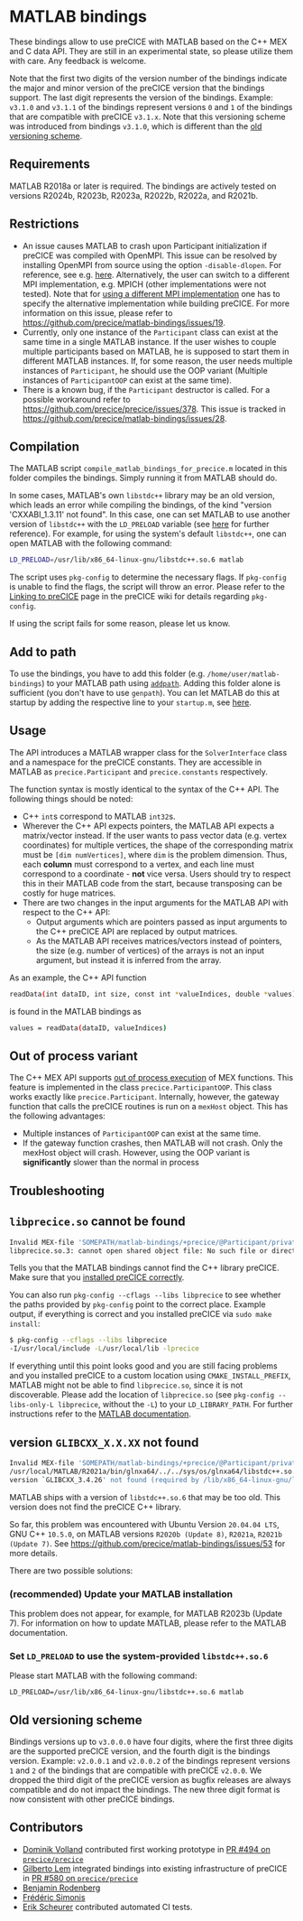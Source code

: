 # MATLAB bindings

These bindings allow to use preCICE with MATLAB based on the C++ MEX and C data API. They are still in an experimental state, so please utilize them with care. Any feedback is welcome.

Note that the first two digits of the version number of the bindings indicate the major and minor version of the preCICE version that the bindings support. The last digit represents the version of the bindings. Example: `v3.1.0` and `v3.1.1` of the bindings represent versions `0` and `1` of the bindings that are compatible with preCICE `v3.1.x`. Note that this versioning scheme was introduced from bindings `v3.1.0`, which is different than the [old versioning scheme](#old-versioning-scheme).

## Requirements

MATLAB R2018a or later is required. The bindings are actively tested on versions R2024b, R2023b, R2023a, R2022b, R2022a, and R2021b.

## Restrictions

- An issue causes MATLAB to crash upon Participant initialization if preCICE was compiled with OpenMPI. This issue can be resolved by installing OpenMPI from source using the option `-disable-dlopen`. For reference, see e.g. [here](https://stackoverflow.com/questions/26901663/error-when-running-openmpi-based-library). Alternatively, the user can switch to a different MPI implementation, e.g. MPICH (other implementations were not tested). Note that for [using a different MPI implementation](https://precice.org/installation-source-advanced.html#mpi---build-precice-using-non-default-mpi-implementation) one has to specify the alternative implementation while building preCICE. For more information on this issue, please refer to https://github.com/precice/matlab-bindings/issues/19.
- Currently, only one instance of the `Participant` class can exist at the same time in a single MATLAB instance. If the user wishes to couple multiple participants based on MATLAB, he is supposed to start them in different MATLAB instances. If, for some reason, the user needs multiple instances of `Participant`, he should use the OOP variant (Multiple instances of `ParticipantOOP` can exist at the same time).
- There is a known bug, if the `Participant` destructor is called. For a possible workaround refer to https://github.com/precice/precice/issues/378. This issue is tracked in https://github.com/precice/matlab-bindings/issues/28.

## Compilation

The MATLAB script `compile_matlab_bindings_for_precice.m` located in this folder compiles the bindings. Simply running it from MATLAB should do.

In some cases, MATLAB's own `libstdc++` library may be an old version, which leads an error while compiling the bindings, of the kind "version 'CXXABI_1.3.11' not found". In this case, one can set MATLAB to use another version of `libstdc++` with the `LD_PRELOAD` variable (see [here](https://alexxunxu.wordpress.com/2018/01/15/version-cxxabi_1-3-8-not-found/) for further reference). For example, for using the system's default `libstdc++`, one can open MATLAB with the following command:

```bash
LD_PRELOAD=/usr/lib/x86_64-linux-gnu/libstdc++.so.6 matlab
```

The script uses `pkg-config` to determine the necessary flags. If `pkg-config` is unable to find the flags, the script will throw an error. Please refer to the [Linking to preCICE](https://precice.org/installation-linking.html) page in the preCICE wiki for details regarding `pkg-config`.

If using the script fails for some reason, please let us know.

## Add to path

To use the bindings, you have to add this folder (e.g. `/home/user/matlab-bindings`) to your MATLAB path using [`addpath`](https://de.mathworks.com/help/matlab/ref/addpath.html?searchHighlight=addpath&s_tid=doc_srchtitle). Adding this folder alone is sufficient (you don't have to use `genpath`). You can let MATLAB do this at startup by adding the respective line to your `startup.m`, see [here](https://de.mathworks.com/help/matlab/matlab_env/add-folders-to-matlab-search-path-at-startup.html).

## Usage

The API introduces a MATLAB wrapper class for the `SolverInterface` class and a namespace for the preCICE constants. They are accessible in MATLAB as `precice.Participant` and `precice.constants` respectively.

The function syntax is mostly identical to the syntax of the C++ API. The following things should be noted:

- C++ `int`s correspond to MATLAB `int32`s.
- Wherever the C++ API expects pointers, the MATLAB API expects a matrix/vector instead. If the user wants to pass vector data (e.g. vertex coordinates) for multiple vertices, the shape of the corresponding matrix must be `[dim numVertices]`, where `dim` is the problem dimension. Thus, each **column** must correspond to a vertex, and each line must correspond to a coordinate - **not** vice versa. Users should try to respect this in their MATLAB code from the start, because transposing can be costly for huge matrices.
- There are two changes in the input arguments for the MATLAB API with respect to the C++ API: 
    - Output arguments which are pointers passed as input arguments to the C++ preCICE API are replaced by output matrices.
    - As the MATLAB API receives matrices/vectors instead of pointers, the size (e.g. number of vertices) of the arrays is not an input argument, but instead it is inferred from the array.

As an example, the C++ API function

```bash
readData(int dataID, int size, const int *valueIndices, double *values)
```

is found in the MATLAB bindings as

```bash
values = readData(dataID, valueIndices)
```

## Out of process variant

The C++ MEX API supports [out of process execution](https://de.mathworks.com/help/matlab/matlab_external/out-of-process-execution-of-c-mex-functions.html) of MEX functions. This feature is implemented in the class `precice.ParticipantOOP`. This class works exactly like `precice.Participant`. Internally, however, the gateway function that calls the preCICE routines is run on a `mexHost` object.
This has the following advantages:

- Multiple instances of `ParticipantOOP` can exist at the same time.
- If the gateway function crashes, then MATLAB will not crash. Only the mexHost object will crash.
However, using the OOP variant is **significantly** slower than the normal in process

## Troubleshooting

## `libprecice.so` cannot be found

```bash
Invalid MEX-file 'SOMEPATH/matlab-bindings/+precice/@Participant/private/preciceGateway.mexa64':
libprecice.so.3: cannot open shared object file: No such file or directory 
```

Tells you that the MATLAB bindings cannot find the C++ library preCICE. Make sure that you [installed preCICE correctly](https://precice.org/installation-source-installation.html#testing-your-installation).

You can also run `pkg-config --cflags --libs libprecice` to see whether the paths provided by `pkg-config` point to the correct place. Example output, if everything is correct and you installed preCICE via `sudo make install`:

```bash
$ pkg-config --cflags --libs libprecice
-I/usr/local/include -L/usr/local/lib -lprecice
```

If everything until this point looks good and you are still facing problems and you installed preCICE to a custom location using `CMAKE_INSTALL_PREFIX`, MATLAB might not be able to find `libprecice.so`, since it is not discoverable. Please add the location of `libprecice.so` (see `pkg-config --libs-only-L libprecice`, without the `-L`) to your `LD_LIBRARY_PATH`. For further instructions refer to the [MATLAB documentation](https://de.mathworks.com/help/matlab/matlab_external/set-run-time-library-path-on-linux-systems.html).

## version `GLIBCXX_X.X.XX` not found

```bash
Invalid MEX-file 'SOMEPATH/matlab-bindings/+precice/@Participant/private/preciceGateway.mexa64':
/usr/local/MATLAB/R2021a/bin/glnxa64/../../sys/os/glnxa64/libstdc++.so.6:
version `GLIBCXX_3.4.26' not found (required by /lib/x86_64-linux-gnu/libprecice.so.2)
```

MATLAB ships with a version of `libstdc++.so.6` that may be too old. This version does not find the preCICE C++ library. 

So far, this problem was encountered with Ubuntu Version `20.04.04 LTS`, GNU C++ `10.5.0`, on MATLAB versions `R2020b (Update 8)`, `R2021a`, `R2021b (Update 7)`. See https://github.com/precice/matlab-bindings/issues/53 for more details.

There are two possible solutions:

### (recommended) Update your MATLAB installation

This problem does not appear, for example, for MATLAB R2023b (Update 7). For information on how to update MATLAB, please refer to the MATLAB documentation.

### Set `LD_PRELOAD` to use the system-provided `libstdc++.so.6`

Please start MATLAB with the following command:

```shell
LD_PRELOAD=/usr/lib/x86_64-linux-gnu/libstdc++.so.6 matlab
```

## Old versioning scheme

Bindings versions up to `v3.0.0.0` have four digits, where the first three digits are the supported preCICE version, and the fourth digit is the bindings version. Example: `v2.0.0.1` and `v2.0.0.2` of the bindings represent versions `1` and `2` of the bindings that are compatible with preCICE `v2.0.0`. We dropped the third digit of the preCICE version as bugfix releases are always compatible and do not impact the bindings. The new three digit format is now consistent with other preCICE bindings.

## Contributors

- [Dominik Volland](https://github.com/Dominanz) contributed first working prototype in [PR #494 on `precice/precice`](https://github.com/precice/precice/pull/494)
- [Gilberto Lem](https://github.com/gilbertolem) integrated bindings into existing infrastructure of preCICE in [PR #580 on `precice/precice`](https://github.com/precice/precice/pull/580)
- [Benjamin Rodenberg](https://github.com/BenjaminRodenberg)
- [Frédéric Simonis](https://github.com/fsimonis)
- [Erik Scheurer](https://github.com/erikscheurer) contributed automated CI tests.
